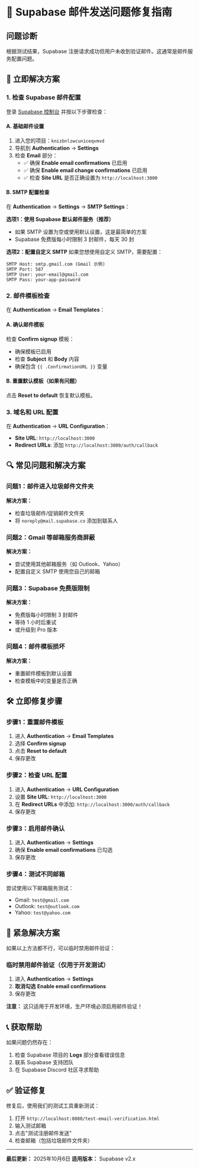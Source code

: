 # 🔧 Supabase 邮件发送问题修复指南

## 问题诊断
根据测试结果，Supabase 注册请求成功但用户未收到验证邮件。这通常是邮件服务配置问题。

## 🚀 立即解决方案

### 1. 检查 Supabase 邮件配置

登录 [Supabase 控制台](https://supabase.com/dashboard) 并按以下步骤检查：

#### A. 基础邮件设置
1. 进入您的项目：`knizbnlzwcuniceqvmvd`
2. 导航到 **Authentication** → **Settings**
3. 检查 **Email** 部分：
   - ✅ 确保 **Enable email confirmations** 已启用
   - ✅ 确保 **Enable email change confirmations** 已启用
   - ✅ 检查 **Site URL** 是否正确设置为 `http://localhost:3000`

#### B. SMTP 配置检查
在 **Authentication** → **Settings** → **SMTP Settings**：

**选项1：使用 Supabase 默认邮件服务（推荐）**
- 如果 SMTP 设置为空或使用默认设置，这是最简单的方案
- Supabase 免费版每小时限制 3 封邮件，每天 30 封

**选项2：配置自定义 SMTP**
如果您想使用自定义 SMTP，需要配置：
```
SMTP Host: smtp.gmail.com (Gmail 示例)
SMTP Port: 587
SMTP User: your-email@gmail.com
SMTP Pass: your-app-password
```

### 2. 邮件模板检查

在 **Authentication** → **Email Templates**：

#### A. 确认邮件模板
检查 **Confirm signup** 模板：
- 确保模板已启用
- 检查 **Subject** 和 **Body** 内容
- 确保包含 `{{ .ConfirmationURL }}` 变量

#### B. 重置默认模板（如果有问题）
点击 **Reset to default** 恢复默认模板。

### 3. 域名和 URL 配置

在 **Authentication** → **URL Configuration**：
- **Site URL**: `http://localhost:3000`
- **Redirect URLs**: 添加 `http://localhost:3000/auth/callback`

## 🔍 常见问题和解决方案

### 问题1：邮件进入垃圾邮件文件夹
**解决方案：**
- 检查垃圾邮件/促销邮件文件夹
- 将 `noreply@mail.supabase.co` 添加到联系人

### 问题2：Gmail 等邮箱服务商屏蔽
**解决方案：**
- 尝试使用其他邮箱服务（如 Outlook、Yahoo）
- 配置自定义 SMTP 使用您自己的邮箱

### 问题3：Supabase 免费版限制
**解决方案：**
- 免费版每小时限制 3 封邮件
- 等待 1 小时后重试
- 或升级到 Pro 版本

### 问题4：邮件模板损坏
**解决方案：**
- 重置邮件模板到默认设置
- 检查模板中的变量是否正确

## 🛠️ 立即修复步骤

### 步骤1：重置邮件模板
1. 进入 **Authentication** → **Email Templates**
2. 选择 **Confirm signup**
3. 点击 **Reset to default**
4. 保存更改

### 步骤2：检查 URL 配置
1. 进入 **Authentication** → **URL Configuration**
2. 设置 **Site URL**: `http://localhost:3000`
3. 在 **Redirect URLs** 中添加: `http://localhost:3000/auth/callback`
4. 保存更改

### 步骤3：启用邮件确认
1. 进入 **Authentication** → **Settings**
2. 确保 **Enable email confirmations** 已勾选
3. 保存更改

### 步骤4：测试不同邮箱
尝试使用以下邮箱服务测试：
- Gmail: `test@gmail.com`
- Outlook: `test@outlook.com`
- Yahoo: `test@yahoo.com`

## 🚨 紧急解决方案

如果以上方法都不行，可以临时禁用邮件验证：

### 临时禁用邮件验证（仅用于开发测试）
1. 进入 **Authentication** → **Settings**
2. **取消勾选** **Enable email confirmations**
3. 保存更改

**注意：** 这只适用于开发环境，生产环境必须启用邮件验证！

## 📞 获取帮助

如果问题仍然存在：
1. 检查 Supabase 项目的 **Logs** 部分查看错误信息
2. 联系 Supabase 支持团队
3. 在 Supabase Discord 社区寻求帮助

## ✅ 验证修复

修复后，使用我们的测试工具重新测试：
1. 打开 `http://localhost:8080/test-email-verification.html`
2. 输入测试邮箱
3. 点击"测试注册邮件发送"
4. 检查邮箱（包括垃圾邮件文件夹）

---

**最后更新：** 2025年10月6日
**适用版本：** Supabase v2.x
